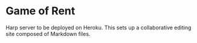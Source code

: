 # Game of Rent
Harp server to be deployed on Heroku. This sets up a collaborative editing site composed of Markdown files.
